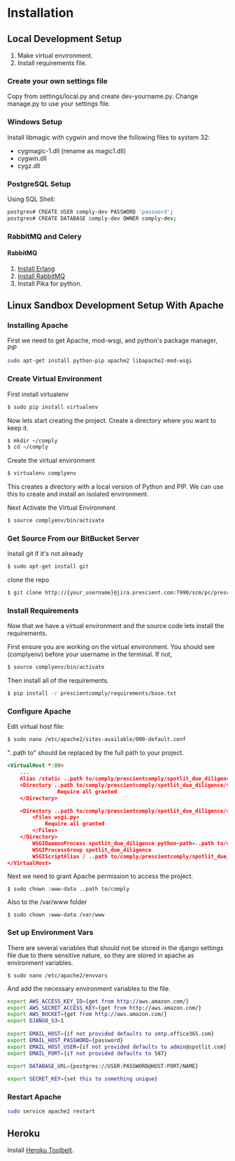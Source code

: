 # Installation

## Local Development Setup

1. Make virtual environment.
1. Install requirements file.

### Create your own settings file

Copy from settings/local.py and create dev-yourname.py. Change manage.py to use your settings file.

### Windows Setup

Install libmagic with cygwin and move the following files to system 32:

* cygmagic-1.dll (rename as magic1.dll)
* cygwin.dll
* cygz.dll

### PostgreSQL Setup

Using SQL Shell:

```sh
postgres# CREATE USER comply-dev PASSWORD 'password';
postgres# CREATE DATABASE comply-dev OWNER comply-dev;
```

### RabbitMQ and Celery

#### RabbitMQ

1. [Install Erlang](http://www.erlang.org/downloads)
1. [Install RabbitMQ](https://www.rabbitmq.com/install-windows.html)
1. Install Pika for python.

## Linux Sandbox Development Setup With Apache

### Installing Apache

First we need to get Apache, mod-wsgi, and python's package manager, PIP

```sh
sudo apt-get install python-pip apache2 libapache2-mod-wsgi
```
### Create Virtual Environment

First install virtualenv
```sh
$ sudo pip install virtualenv
```

Now lets start creating the project. Create a directory where you want to keep it.

```sh
$ mkdir ~/comply
$ cd ~/comply
```

Create the virtual environment

```sh
$ virtualenv complyenv
```
This creates a directory with a local version of Python and PIP. We can use this to create and install an isolated environment.

Next Activate the Virtual Environment

```sh
$ source complyenv/bin/activate
```

### Get Source From our BitBucket Server

Install git if it's not already

```sh
$ sudo apt-get install git
```

clone the repo

```sh
$ git clone http://{your_username}@jira.prescient.com:7990/scm/pc/prescientcomply.git
```

### Install Requirements

Now that we have a virtual environment and the source code lets install the requirements.

First ensure you are working on the virtual environment. You should see (complyenv) before your username in the terminal. If not,

```sh
$ source complyenv/bin/activate
```

Then install all of the requirements.

```sh
$ pip install -r prescientcomply/requirements/base.txt
```

### Configure Apache

Edit virtual host file:

```sh
$ sudo nano /etc/apache2/sites-available/000-default.conf
```

 "..path to" should be replaced by the full path to your project.

```xml
<VirtualHost *:80>
	...
	Alias /static ..path to/comply/prescientcomply/spotlit_due_diligence/static
    <Directory ..path to/comply/prescientcomply/spotlit_due_diligence/static>
                Require all granted
    </Directory>

    <Directory ..path to/comply/prescientcomply/spotlit_due_diligence/spotlit_due_diligence>
        <Files wsgi.py>
            Require all granted
        </Files>
    </Directory>
        WSGIDaemonProcess spotlit_due_diligence python-path=..path to/comply/prescientcomply/spotlit_due_diligence:..path to/comply/complyenv/lib/python2.7/site-packages
        WSGIProcessGroup spotlit_due_diligence
        WSGIScriptAlias / ..path to/comply/prescientcomply/spotlit_due_diligence/spotlit_due_diligence/wsgi.py
</VirtualHost>
 ```

Next we need to grant Apache permission to access the project.

```
$ sudo chown :www-data ..path to/comply
```

Also to the /var/www folder

```
$ sudo chown :www-data /var/www
```

### Set up Environment Vars
There are several variables that should not be stored in the django settings file due to there sensitive nature, so they are stored in apache as environment variables.

```
$ sudo nano /etc/apache2/envvars
```

And add the necessary environment variables to the file.

```sh
export AWS_ACCESS_KEY_ID={get from http://aws.amazon.com/}
export AWS_SECRET_ACCESS_KEY={get from http://aws.amazon.com/}
export AWS_BUCKET={get from http://aws.amazon.com/}
export DJANGO_S3=1
  
export EMAIL_HOST={if not provided defaults to smtp.office365.com}
export EMAIL_HOST_PASSWORD={password}
export EMAIL_HOST_USER={if not provided defaults to admin@spotlit.com}
export EMAIL_PORT={if not provided defaults to 587}

export DATABASE_URL={postgres://USER:PASSWORD@HOST:PORT/NAME}
  
export SECRET_KEY={set this to something unique}
```    

### Restart Apache

```sh
sudo service apache2 restart
```

## Heroku

Install [Heroku Toolbelt](https://toolbelt.heroku.com/).
